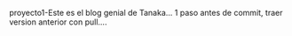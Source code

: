 proyecto1-Este es el blog genial de Tanaka...
1 paso antes de commit, traer version anterior con pull....
